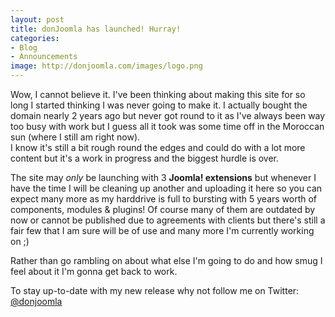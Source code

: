 ```yaml
---
layout: post
title: donJoomla has launched! Hurray!
categories: 
- Blog
- Announcements
image: http://donjoomla.com/images/logo.png
--- 
```

Wow, I cannot believe it. I've been thinking about making this site for so long I started thinking I was never going to make it. I actually bought the domain nearly 2 years ago but never got round to it as I've always been way too busy with work but I guess all it took was some time off in the Moroccan sun (where I still am right now).  
I know it's still a bit rough round the edges and could do with a lot more content but it's a work in progress and the biggest hurdle is over.

The site may *only* be launching with 3 **Joomla! extensions** but whenever I have the time I will be cleaning up another and uploading it here so you can expect many more as my harddrive is full to bursting with 5 years worth of components, modules & plugins! Of course many of them are outdated by now or cannot be published due to agreements with clients but there's still a fair few that I am sure will be of use and many more I'm currently working on ;)

Rather than go rambling on about what else I'm going to do and how smug I feel about it I'm gonna get back to work.

To stay up-to-date with my new release why not follow me on Twitter: [@donjoomla](https://twitter.com/donjoomla)
